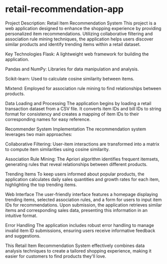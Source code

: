 # retail-recommendation-app
Project Description: Retail Item Recommendation System
This project is a web application designed to enhance the shopping experience by providing personalized item recommendations. Utilizing collaborative filtering and association rule mining techniques, the application helps users discover similar products and identify trending items within a retail dataset.

Key Technologies
Flask: A lightweight web framework for building the application.

Pandas and NumPy: Libraries for data manipulation and analysis.

Scikit-learn: Used to calculate cosine similarity between items.

Mlxtend: Employed for association rule mining to find relationships between products.

Data Loading and Processing
The application begins by loading a retail transaction dataset from a CSV file. It converts item IDs and bill IDs to string format for consistency and creates a mapping of item IDs to their corresponding names for easy reference.

Recommender System Implementation
The recommendation system leverages two main approaches:

Collaborative Filtering: User-item interactions are transformed into a matrix to compute item similarities using cosine similarity.

Association Rule Mining: The Apriori algorithm identifies frequent itemsets, generating rules that reveal relationships between different products.

Trending Items
To keep users informed about popular products, the application calculates daily sales quantities and growth rates for each item, highlighting the top trending items.

Web Interface
The user-friendly interface features a homepage displaying trending items, selected association rules, and a form for users to input item IDs for recommendations. Upon submission, the application retrieves similar items and corresponding sales data, presenting this information in an intuitive format.

Error Handling
The application includes robust error handling to manage invalid item ID submissions, ensuring users receive informative feedback and suggestions.

This Retail Item Recommendation System effectively combines data analysis techniques to create a tailored shopping experience, making it easier for customers to find products they'll love.
